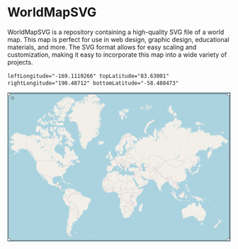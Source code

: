 # WorldMapSVG
WorldMapSVG is a repository containing a high-quality SVG file of a world map. This map is perfect for use in web design, graphic design, educational materials, and more. The SVG format allows for easy scaling and customization, making it easy to incorporate this map into a wide variety of projects.

```
leftLongitude="-169.1110266" topLatitude="83.63001" rightLongitude="190.48712" bottomLatitude="-58.488473"
```

![alt text](https://raw.githubusercontent.com/RedoxOwn/WorldMapSVG/main/snap.png)
